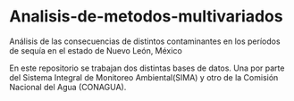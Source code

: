 # Analisis-de-metodos-multivariados
Análisis de las consecuencias de distintos contaminantes en los períodos de sequía en el estado de Nuevo León, México

En este repositorio se trabajan dos distintas bases de datos. Una por parte del Sistema Integral de Monitoreo Ambiental(SIMA) y otro de la Comisión Nacional del Agua (CONAGUA).
